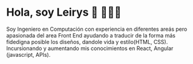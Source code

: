 # Hola, soy Leirys :dancer: 👩🏾‍💻

Soy Ingeniero en Computación con experiencia en diferentes areás pero apasionada del area Front End ayudando  a traducir de la forma más fidedigna posible los diseños, dandole vida y estilo(HTML, CSS). Incursionando y aumentando mis conocimientos en React, Angular (javascript, APIs).


